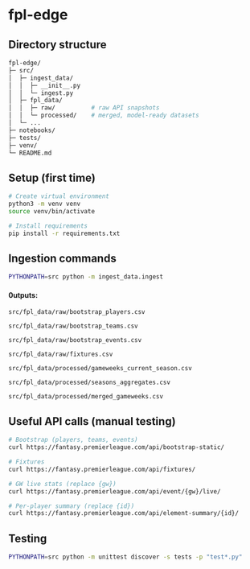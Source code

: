 # fpl-edge
## Directory structure
```bash
fpl-edge/
├─ src/
│  ├─ ingest_data/
│  │  ├─ __init__.py
│  │  └─ ingest.py
│  ├─ fpl_data/
│  │  ├─ raw/          # raw API snapshots
│  │  └─ processed/    # merged, model-ready datasets
│  └─ ...
├─ notebooks/
├─ tests/
├─ venv/
└─ README.md

```

## Setup (first time)

```bash
# Create virtual environment
python3 -m venv venv
source venv/bin/activate

# Install requirements
pip install -r requirements.txt

```

## Ingestion commands

```bash
PYTHONPATH=src python -m ingest_data.ingest
```
#### 0utputs:
```
src/fpl_data/raw/bootstrap_players.csv

src/fpl_data/raw/bootstrap_teams.csv

src/fpl_data/raw/bootstrap_events.csv

src/fpl_data/raw/fixtures.csv

src/fpl_data/processed/gameweeks_current_season.csv

src/fpl_data/processed/seasons_aggregates.csv

src/fpl_data/processed/merged_gameweeks.csv
```

## Useful API calls (manual testing)
```bash
# Bootstrap (players, teams, events)
curl https://fantasy.premierleague.com/api/bootstrap-static/

# Fixtures
curl https://fantasy.premierleague.com/api/fixtures/

# GW live stats (replace {gw})
curl https://fantasy.premierleague.com/api/event/{gw}/live/

# Per-player summary (replace {id})
curl https://fantasy.premierleague.com/api/element-summary/{id}/
```
## Testing
```bash
PYTHONPATH=src python -m unittest discover -s tests -p "test*.py"
```